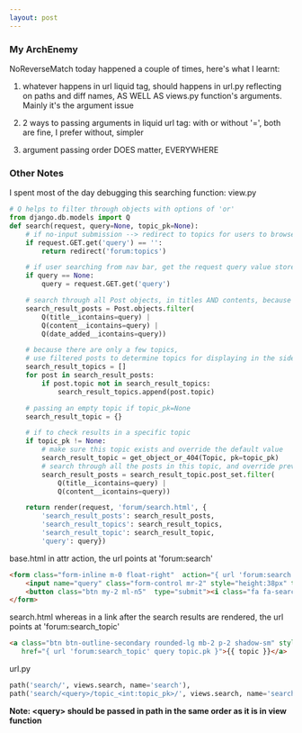 ```yaml
---
layout: post
---
```

### My ArchEnemy

NoReverseMatch today happened a couple of times, here's what I learnt:
1. whatever happens in url liquid tag, should happens in url.py reflecting on paths and diff names, AS WELL AS views.py function's arguments. Mainly it's the argument issue


2. 2 ways to passing arguments in liquid url tag: with or without '=', both are fine, I prefer without, simpler


3. argument passing order DOES matter, EVERYWHERE


### Other Notes
I spent most of the day debugging this searching function:
view.py
```python
# Q helps to filter through objects with options of 'or'
from django.db.models import Q
def search(request, query=None, topic_pk=None):
    # if no-input submission --> redirect to topics for users to browse
    if request.GET.get('query') == '':
        return redirect('forum:topics')

    # if user searching from nav bar, get the request query value stored properly 
    if query == None:
        query = request.GET.get('query')

    # search through all Post objects, in titles AND contents, because of Q
    search_result_posts = Post.objects.filter(
        Q(title__icontains=query) |
        Q(content__icontains=query) |
        Q(date_added__icontains=query))

    # because there are only a few topics, 
    # use filtered posts to determine topics for displaying in the sidebar
    search_result_topics = []
    for post in search_result_posts:
        if post.topic not in search_result_topics:
            search_result_topics.append(post.topic)

    # passing an empty topic if topic_pk=None
    search_result_topic = {}

    # if to check results in a specific topic
    if topic_pk != None:
        # make sure this topic exists and override the default value
        search_result_topic = get_object_or_404(Topic, pk=topic_pk)
        # search through all the posts in this topic, and override previous search_results_posts
        search_result_posts = search_result_topic.post_set.filter(
            Q(title__icontains=query) |
            Q(content__icontains=query))

    return render(request, 'forum/search.html', {
        'search_result_posts': search_result_posts,
        'search_result_topics': search_result_topics,
        'search_result_topic': search_result_topic,
        'query': query})
```

base.html
in attr action, the url points at 'forum:search'
```html
<form class="form-inline m-0 float-right"  action="{ url 'forum:search' }" method="GET">
	<input name="query" class="form-control mr-2" style="height:38px" type="text" placeholder="Topic Searcher...">
	<button class="btn my-2 ml-n5"  type="submit"><i class="fa fa-search"></i></button>
</form>
```
search.html
whereas in a link after the search results are rendered, the url points at 'forum:search_topic'
```html
<a class="btn btn-outline-secondary rounded-lg mb-2 p-2 shadow-sm" style="width:90%;"
   href="{ url 'forum:search_topic' query topic.pk }">{{ topic }}</a>
```
url.py
```python
path('search/', views.search, name='search'),
path('search/<query>/topic_<int:topic_pk>/', views.search, name='search_topic'),
```
**Note: \<query\> should be passed in path in the same order as it is in view function**